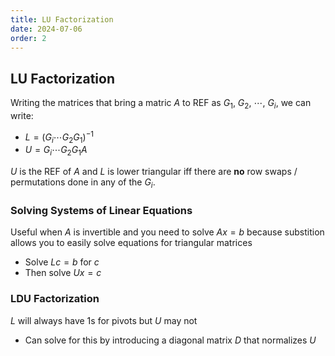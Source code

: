 ```yaml
---
title: LU Factorization
date: 2024-07-06
order: 2
---
```


## LU Factorization

Writing the matrices that bring a matric $A$ to REF as $G_1$, $G_2$, $\cdots$, $G_i$, we can write:

- $L = (G_i\cdots G_2G_1)^{-1}$
- $U = G_i \cdots G_2G_1A$

$U$ is the REF of $A$ and $L$ is lower triangular iff there are **no** row swaps / permutations done in any of the $G_i$.

### Solving Systems of Linear Equations

Useful when $A$ is invertible and you need to solve $Ax = b$ because substition allows you to easily solve equations for triangular matrices

- Solve $Lc = b$ for $c$
- Then solve $Ux = c$

### LDU Factorization

$L$ will always have 1s for pivots but $U$ may not

- Can solve for this by introducing a diagonal matrix $D$ that normalizes $U$
